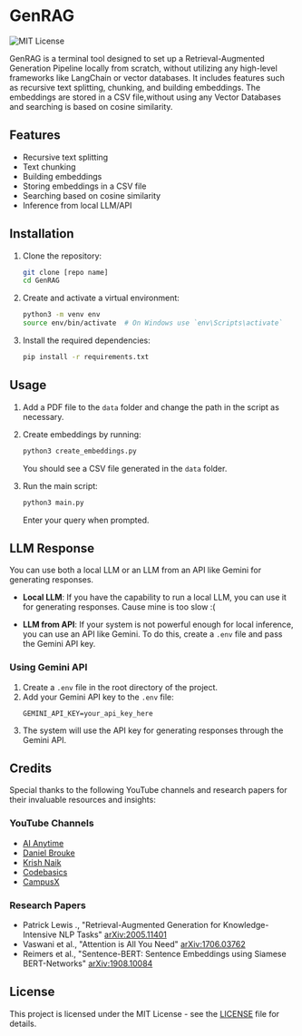 # GenRAG

![MIT License](https://img.shields.io/badge/License-MIT-yellow.svg)

GenRAG is a terminal tool designed to set up a Retrieval-Augmented Generation Pipeline locally from scratch, without utilizing any high-level frameworks like LangChain or vector databases. It includes features such as recursive text splitting, chunking, and building embeddings. The embeddings are stored in a CSV file,without using any Vector Databases and searching is based on cosine similarity.

## Features

- Recursive text splitting
- Text chunking
- Building embeddings
- Storing embeddings in a CSV file
- Searching based on cosine similarity
- Inference from local LLM/API


## Installation

1. Clone the repository:
    ```sh
    git clone [repo name]
    cd GenRAG
    ```

2. Create and activate a virtual environment:
    ```sh
    python3 -m venv env
    source env/bin/activate  # On Windows use `env\Scripts\activate`
    ```

3. Install the required dependencies:
    ```sh
    pip install -r requirements.txt
    ```

## Usage

1. Add a PDF file to the `data` folder and change the path in the script as necessary.
2. Create embeddings by running:
    ```sh
    python3 create_embeddings.py
    ```
   You should see a CSV file generated in the `data` folder.

3. Run the main script:
    ```sh
    python3 main.py
    ```
   Enter your query when prompted.




## LLM Response

You can use both a local LLM or an LLM from an API like Gemini for generating responses.

- **Local LLM**: If you have the capability to run a local LLM, you can use it for generating responses. Cause mine is too slow :(

- **LLM from API**: If your system is not powerful enough for local inference, you can use an API like Gemini. To do this, create a `.env` file and pass the Gemini API key.

### Using Gemini API

1. Create a `.env` file in the root directory of the project.
2. Add your Gemini API key to the `.env` file:
    ```env
    GEMINI_API_KEY=your_api_key_here
    ```
3. The system will use the API key for generating responses through the Gemini API.



## Credits

Special thanks to the following YouTube channels and research papers for their invaluable resources and insights:

### YouTube Channels

- [AI Anytime](https://www.youtube.com/@AIAnytime)
- [Daniel Brouke](https://www.youtube.com/@mrdbourke)
- [Krish Naik](https://www.youtube.com/@krishnaik06)
- [Codebasics](https://www.youtube.com/@codebasics)
- [CampusX](https://www.youtube.com/@campusx-official)

### Research Papers

- Patrick Lewis ., "Retrieval-Augmented Generation for Knowledge-Intensive NLP Tasks" [arXiv:2005.11401](https://arxiv.org/abs/2005.11401)
- Vaswani et al., "Attention is All You Need" [arXiv:1706.03762](https://arxiv.org/abs/1706.03762)
- Reimers et al., "Sentence-BERT: Sentence Embeddings using Siamese BERT-Networks" [arXiv:1908.10084](https://arxiv.org/abs/1908.10084)

## License

This project is licensed under the MIT License - see the [LICENSE](LICENSE) file for details.
